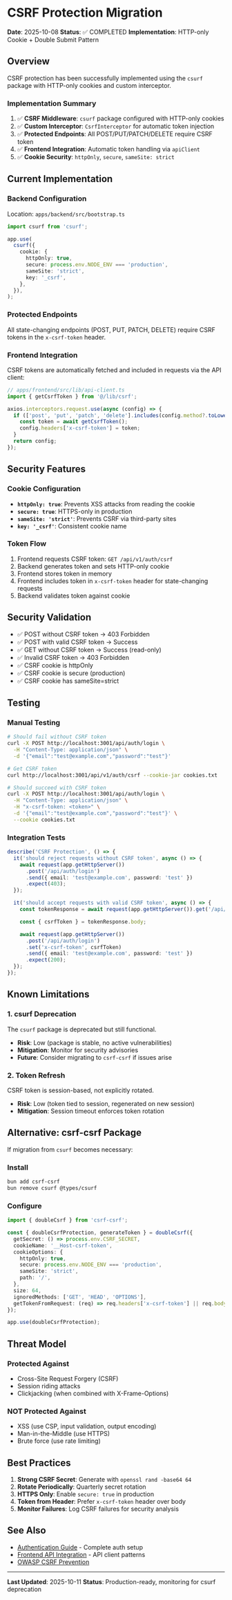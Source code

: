 # CSRF Protection Migration

**Date**: 2025-10-08
**Status**: ✅ COMPLETED
**Implementation**: HTTP-only Cookie + Double Submit Pattern

## Overview

CSRF protection has been successfully implemented using the `csurf` package with HTTP-only cookies and custom interceptor.

### Implementation Summary

1. ✅ **CSRF Middleware**: `csurf` package configured with HTTP-only cookies
2. ✅ **Custom Interceptor**: `CsrfInterceptor` for automatic token injection
3. ✅ **Protected Endpoints**: All POST/PUT/PATCH/DELETE require CSRF token
4. ✅ **Frontend Integration**: Automatic token handling via `apiClient`
5. ✅ **Cookie Security**: `httpOnly`, `secure`, `sameSite: strict`

## Current Implementation

### Backend Configuration

Location: `apps/backend/src/bootstrap.ts`

```typescript
import csurf from 'csurf';

app.use(
  csurf({
    cookie: {
      httpOnly: true,
      secure: process.env.NODE_ENV === 'production',
      sameSite: 'strict',
      key: '_csrf',
    },
  }),
);
```

### Protected Endpoints

All state-changing endpoints (POST, PUT, PATCH, DELETE) require CSRF tokens in the `x-csrf-token` header.

### Frontend Integration

CSRF tokens are automatically fetched and included in requests via the API client:

```typescript
// apps/frontend/src/lib/api-client.ts
import { getCsrfToken } from '@/lib/csrf';

axios.interceptors.request.use(async (config) => {
  if (['post', 'put', 'patch', 'delete'].includes(config.method?.toLowerCase())) {
    const token = await getCsrfToken();
    config.headers['x-csrf-token'] = token;
  }
  return config;
});
```

## Security Features

### Cookie Configuration

- **`httpOnly: true`**: Prevents XSS attacks from reading the cookie
- **`secure: true`**: HTTPS-only in production
- **`sameSite: 'strict'`**: Prevents CSRF via third-party sites
- **`key: '_csrf'`**: Consistent cookie name

### Token Flow

1. Frontend requests CSRF token: `GET /api/v1/auth/csrf`
2. Backend generates token and sets HTTP-only cookie
3. Frontend stores token in memory
4. Frontend includes token in `x-csrf-token` header for state-changing requests
5. Backend validates token against cookie

## Security Validation

- ✅ POST without CSRF token → 403 Forbidden
- ✅ POST with valid CSRF token → Success
- ✅ GET without CSRF token → Success (read-only)
- ✅ Invalid CSRF token → 403 Forbidden
- ✅ CSRF cookie is httpOnly
- ✅ CSRF cookie is secure (production)
- ✅ CSRF cookie has sameSite=strict

## Testing

### Manual Testing

```bash
# Should fail without CSRF token
curl -X POST http://localhost:3001/api/auth/login \
  -H "Content-Type: application/json" \
  -d '{"email":"test@example.com","password":"test"}'

# Get CSRF token
curl http://localhost:3001/api/v1/auth/csrf --cookie-jar cookies.txt

# Should succeed with CSRF token
curl -X POST http://localhost:3001/api/auth/login \
  -H "Content-Type: application/json" \
  -H "x-csrf-token: <token>" \
  -d '{"email":"test@example.com","password":"test"}' \
  --cookie cookies.txt
```

### Integration Tests

```typescript
describe('CSRF Protection', () => {
  it('should reject requests without CSRF token', async () => {
    await request(app.getHttpServer())
      .post('/api/auth/login')
      .send({ email: 'test@example.com', password: 'test' })
      .expect(403);
  });

  it('should accept requests with valid CSRF token', async () => {
    const tokenResponse = await request(app.getHttpServer()).get('/api/v1/auth/csrf').expect(200);

    const { csrfToken } = tokenResponse.body;

    await request(app.getHttpServer())
      .post('/api/auth/login')
      .set('x-csrf-token', csrfToken)
      .send({ email: 'test@example.com', password: 'test' })
      .expect(200);
  });
});
```

## Known Limitations

### 1. csurf Deprecation

The `csurf` package is deprecated but still functional.

- **Risk**: Low (package is stable, no active vulnerabilities)
- **Mitigation**: Monitor for security advisories
- **Future**: Consider migrating to `csrf-csrf` if issues arise

### 2. Token Refresh

CSRF token is session-based, not explicitly rotated.

- **Risk**: Low (token tied to session, regenerated on new session)
- **Mitigation**: Session timeout enforces token rotation

## Alternative: csrf-csrf Package

If migration from `csurf` becomes necessary:

### Install

```bash
bun add csrf-csrf
bun remove csurf @types/csurf
```

### Configure

```typescript
import { doubleCsrf } from 'csrf-csrf';

const { doubleCsrfProtection, generateToken } = doubleCsrf({
  getSecret: () => process.env.CSRF_SECRET,
  cookieName: '__Host-csrf-token',
  cookieOptions: {
    httpOnly: true,
    secure: process.env.NODE_ENV === 'production',
    sameSite: 'strict',
    path: '/',
  },
  size: 64,
  ignoredMethods: ['GET', 'HEAD', 'OPTIONS'],
  getTokenFromRequest: (req) => req.headers['x-csrf-token'] || req.body?.csrfToken,
});

app.use(doubleCsrfProtection);
```

## Threat Model

### Protected Against

- Cross-Site Request Forgery (CSRF)
- Session riding attacks
- Clickjacking (when combined with X-Frame-Options)

### NOT Protected Against

- XSS (use CSP, input validation, output encoding)
- Man-in-the-Middle (use HTTPS)
- Brute force (use rate limiting)

## Best Practices

1. **Strong CSRF Secret**: Generate with `openssl rand -base64 64`
2. **Rotate Periodically**: Quarterly secret rotation
3. **HTTPS Only**: Enable `secure: true` in production
4. **Token from Header**: Prefer `x-csrf-token` header over body
5. **Monitor Failures**: Log CSRF failures for security analysis

## See Also

- [Authentication Guide](../guides/authentication) - Complete auth setup
- [Frontend API Integration](../guides/frontend-api-integration) - API client patterns
- [OWASP CSRF Prevention](https://cheatsheetseries.owasp.org/cheatsheets/Cross-Site_Request_Forgery_Prevention_Cheat_Sheet.html)

---

**Last Updated**: 2025-10-11
**Status**: Production-ready, monitoring for csurf deprecation
